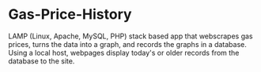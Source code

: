 # Gas-Price-History
LAMP (Linux, Apache, MySQL, PHP) stack based app that webscrapes gas prices, turns the data into a graph, and records the graphs in a database. Using a local host, webpages display today's or older records from the database to the site.
